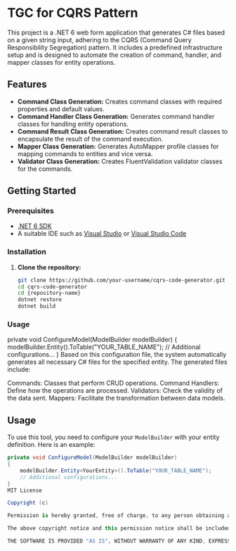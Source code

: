 # TGC for CQRS Pattern

This project is a .NET 6 web form application that generates C# files based on a given string input, adhering to the CQRS (Command Query Responsibility Segregation) pattern. It includes a predefined infrastructure setup and is designed to automate the creation of command, handler, and mapper classes for entity operations.

## Features

- **Command Class Generation:** Creates command classes with required properties and default values.
- **Command Handler Class Generation:** Generates command handler classes for handling entity operations.
- **Command Result Class Generation:** Creates command result classes to encapsulate the result of the command execution.
- **Mapper Class Generation:** Generates AutoMapper profile classes for mapping commands to entities and vice versa.
- **Validator Class Generation:** Creates FluentValidation validator classes for the commands.

## Getting Started

### Prerequisites

- [.NET 6 SDK](https://dotnet.microsoft.com/download/dotnet/6.0)
- A suitable IDE such as [Visual Studio](https://visualstudio.microsoft.com/) or [Visual Studio Code](https://code.visualstudio.com/)

### Installation

1. **Clone the repository:**

   ```bash
   git clone https://github.com/your-username/cqrs-code-generator.git
   cd cqrs-code-generator
   cd {repository-name}
   dotnet restore
   dotnet build

 ### Usage
 private void ConfigureModel(ModelBuilder modelBuilder)
{
    modelBuilder.Entity<YourEntity>().ToTable("YOUR_TABLE_NAME");
    // Additional configurations...
}
Based on this configuration file, the system automatically generates all necessary C# files for the specified entity. The generated files include:

Commands: Classes that perform CRUD operations.
Command Handlers: Define how the operations are processed.
Validators: Check the validity of the data sent.
Mappers: Facilitate the transformation between data models.

## Usage

To use this tool, you need to configure your `ModelBuilder` with your entity definition. Here is an example:

```csharp
private void ConfigureModel(ModelBuilder modelBuilder)
{
    modelBuilder.Entity<YourEntity>().ToTable("YOUR_TABLE_NAME");
    // Additional configurations...
}
MIT License

Copyright (c)

Permission is hereby granted, free of charge, to any person obtaining a copy of this software and associated documentation files (the "Software"), to deal in the Software without restriction, including without limitation the rights to use, copy, modify, merge, publish, distribute, sublicense, and/or sell copies of the Software, and to permit persons to whom the Software is furnished to do so, subject to the following conditions:

The above copyright notice and this permission notice shall be included in all copies or substantial portions of the Software.

THE SOFTWARE IS PROVIDED "AS IS", WITHOUT WARRANTY OF ANY KIND, EXPRESS OR IMPLIED, INCLUDING BUT NOT LIMITED TO THE WARRANTIES OF MERCHANTABILITY, FITNESS FOR A PARTICULAR PURPOSE AND NONINFRINGEMENT. IN NO EVENT SHALL THE AUTHORS OR COPYRIGHT HOLDERS BE LIABLE FOR ANY CLAIM, DAMAGES OR OTHER LIABILITY, WHETHER IN AN ACTION OF CONTRACT, TORT OR OTHERWISE, ARISING FROM, OUT OF OR IN CONNECTION WITH THE SOFTWARE OR THE USE OR OTHER DEALINGS IN THE SOFTWARE.


